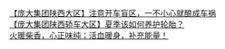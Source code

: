   
[【庞大集团陕西大区】注意开车盲区，一不小心就酿成车祸](http://www.dianyue.me/archives/165/8k5vgixat13cwmm8/)  
[【庞大集团陕西轿车大区】夏季该如何养护轮胎？](http://www.dianyue.me/archives/911/1irboju6rbvx2eyi/)  
[火暖柴香，心正味纯；活血暖身，补充能量！](http://www.dianyue.me/archives/194/hj8khppfllzwc9uh/)